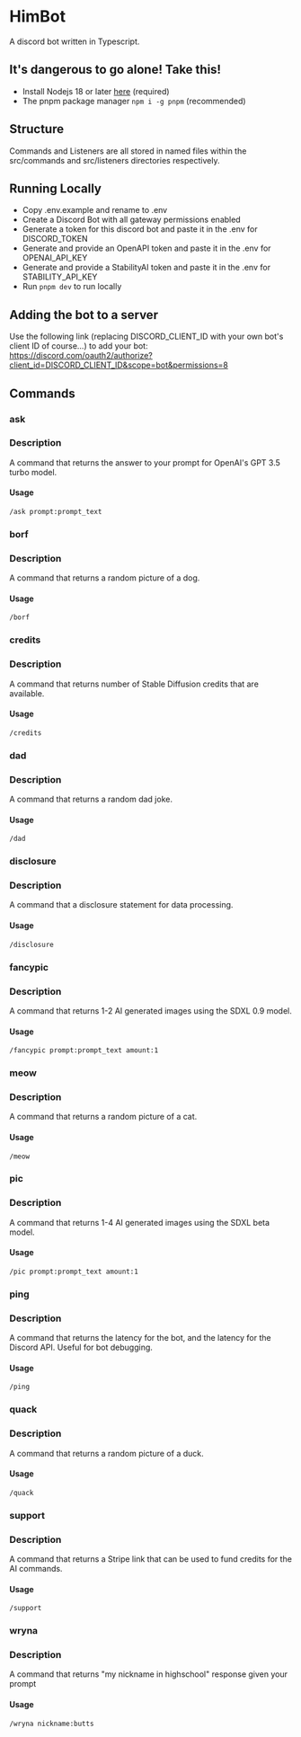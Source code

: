 # HimBot

A discord bot written in Typescript.

## It's dangerous to go alone! Take this!

-   Install Nodejs 18 or later [here](https://nodejs.org/en/download) (required)
-   The pnpm package manager `npm i -g pnpm` (recommended)

## Structure

Commands and Listeners are all stored in named files within the src/commands and src/listeners directories respectively.

## Running Locally

-   Copy .env.example and rename to .env
-   Create a Discord Bot with all gateway permissions enabled
-   Generate a token for this discord bot and paste it in the .env for DISCORD_TOKEN
-   Generate and provide an OpenAPI token and paste it in the .env for OPENAI_API_KEY
-   Generate and provide a StabilityAI token and paste it in the .env for STABILITY_API_KEY
-   Run `pnpm dev` to run locally

## Adding the bot to a server

Use the following link (replacing DISCORD_CLIENT_ID with your own bot's client ID of course...) to add your bot:
https://discord.com/oauth2/authorize?client_id=DISCORD_CLIENT_ID&scope=bot&permissions=8

## Commands

### ask

### Description

A command that returns the answer to your prompt for OpenAI's GPT 3.5 turbo model.

#### Usage

`/ask prompt:prompt_text`

### borf

### Description

A command that returns a random picture of a dog.

#### Usage

`/borf`

### credits

### Description

A command that returns number of Stable Diffusion credits that are available.

#### Usage

`/credits`

### dad

### Description

A command that returns a random dad joke.

#### Usage

`/dad`

### disclosure

### Description

A command that a disclosure statement for data processing.

#### Usage

`/disclosure`

### fancypic

### Description

A command that returns 1-2 AI generated images using the SDXL 0.9 model.

#### Usage

`/fancypic prompt:prompt_text amount:1`

### meow

### Description

A command that returns a random picture of a cat.

#### Usage

`/meow`

### pic

### Description

A command that returns 1-4 AI generated images using the SDXL beta model.

#### Usage

`/pic prompt:prompt_text amount:1`

### ping

### Description

A command that returns the latency for the bot, and the latency for the Discord API. Useful for bot debugging.

#### Usage

`/ping`

### quack

### Description

A command that returns a random picture of a duck.

#### Usage

`/quack`

### support

### Description

A command that returns a Stripe link that can be used to fund credits for the AI commands.

#### Usage

`/support`

### wryna

### Description

A command that returns "my nickname in highschool" response given your prompt

#### Usage

`/wryna nickname:butts`
